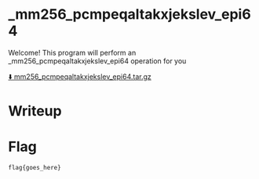 # _mm256_pcmpeqaltakxjekslev_epi64

Welcome! This program will perform an \_mm256_pcmpeqaltakxjekslev_epi64 operation for you

[⬇️ mm256_pcmpeqaltakxjekslev_epi64.tar.gz](./mm256_pcmpeqaltakxjekslev_epi64.tar.gz)

# Writeup

<Enter writeup here>

# Flag

```
flag{goes_here}
```